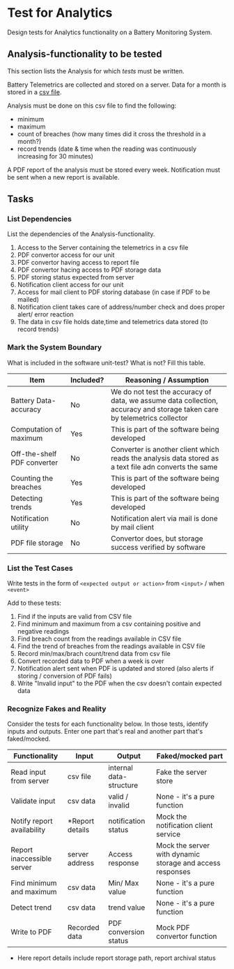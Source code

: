 # Test for Analytics

Design tests for Analytics functionality on a Battery Monitoring System.

## Analysis-functionality to be tested

This section lists the Analysis for which _tests_ must be written.

Battery Telemetrics are collected and stored on a server.
Data for a month is stored in a [csv file](https://en.wikipedia.org/wiki/Comma-separated_values).

Analysis must be done on this csv file to find the following:
- minimum
- maximum
- count of breaches (how many times did it cross the threshold in a month?)
- record trends (date & time when the reading was continuously increasing for 30 minutes)

A PDF report of the analysis must be stored every week.
Notification must be sent when a new report is available.

## Tasks

### List Dependencies

List the dependencies of the Analysis-functionality.

1. Access to the Server containing the telemetrics in a csv file 
2. PDF convertor access for our unit
3. PDF convertor having access to report file 
4. PDF convertor hacing access to PDF storage data
5. PDF storing status expected from server
6. Notification client access for our unit
7. Access for mail client to PDF storing database (in case if PDF to be mailed)
8. Notification client takes care of address/number check and does proper alert/ error reaction
9. The data in csv file holds date,time and telemetrics data stored (to record trends)

### Mark the System Boundary

What is included in the software unit-test? What is not? Fill this table.

| Item                      | Included?     | Reasoning / Assumption
|---------------------------|---------------|----------------------------------
Battery Data-accuracy       | No            | We do not test the accuracy of data, we assume data collection, accuracy and storage taken care by telemetrics collector 
Computation of maximum      | Yes           | This is part of the software being developed
Off-the-shelf PDF converter | No 			      | Converter is another client which reads the analysis data stored as a text file adn converts the same
Counting the breaches       | Yes 			    | This is part of the software being developed
Detecting trends            | Yes           | This is part of the software being developed
Notification utility        | No			      | Notification alert via mail is done by mail client
PDF file storage            | No            | Convertor does, but storage success verified by software

### List the Test Cases

Write tests in the form of `<expected output or action>` from `<input>` / when `<event>`

Add to these tests:

1. Find if the inputs are valid from CSV file 
2. Find minimum and maximum from a csv containing positive and negative readings
3. Find breach count from the readings available in CSV file
4. Find the trend of breaches from the readings available in CSV file
5. Record min/max/brach count/trend data from csv file
6. Convert recorded data to PDF when a week is over
6. Notification alert sent when PDF is updated and stored (also alerts if storing / conversion of PDF fails)
7. Write "Invalid input" to the PDF when the csv doesn't contain expected data


### Recognize Fakes and Reality

Consider the tests for each functionality below.
In those tests, identify inputs and outputs.
Enter one part that's real and another part that's faked/mocked.

| Functionality            | Input         | Output                      | Faked/mocked part
|--------------------------|---------------|-----------------------------|---
Read input from server     | csv file      | internal data-structure     | Fake the server store
Validate input             | csv data      | valid / invalid             | None - it's a pure function
Notify report availability |*Report details| notification status         | Mock the notification client service
Report inaccessible server | server address| Access response             | Mock the server with dynamic storage and access responses
Find minimum and maximum   | csv data      | Min/ Max value              | None - it's a pure function
Detect trend               | csv data      | trend value                 | None - it's a pure function
Write to PDF               | Recorded data | PDF conversion status       | Mock PDF convertor function


* Here report details include report storage path, report archival status
